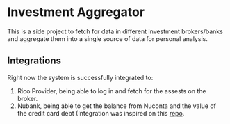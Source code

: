# Investment Aggregator

This is a side project to fetch for data in different investment brokers/banks and aggregate them into a single source of data for personal analysis.

## Integrations 
Right now the system is successfully integrated to:
1. Rico Provider, being able to log in and fetch for the assests on the broker.
2. Nubank, being able to get the balance from Nuconta and the value of the credit card debt (Integration was inspired on this [repo](https://github.com/lira92/nubank-dotnet).
